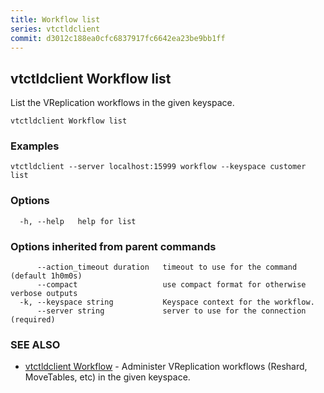 ```yaml
---
title: Workflow list
series: vtctldclient
commit: d3012c188ea0cfc6837917fc6642ea23be9bb1ff
---
```

## vtctldclient Workflow list

List the VReplication workflows in the given keyspace.

```
vtctldclient Workflow list
```

### Examples

```
vtctldclient --server localhost:15999 workflow --keyspace customer list
```

### Options

```
  -h, --help   help for list
```

### Options inherited from parent commands

```
      --action_timeout duration   timeout to use for the command (default 1h0m0s)
      --compact                   use compact format for otherwise verbose outputs
  -k, --keyspace string           Keyspace context for the workflow.
      --server string             server to use for the connection (required)
```

### SEE ALSO

* [vtctldclient Workflow](./vtctldclient_workflow/)	 - Administer VReplication workflows (Reshard, MoveTables, etc) in the given keyspace.


